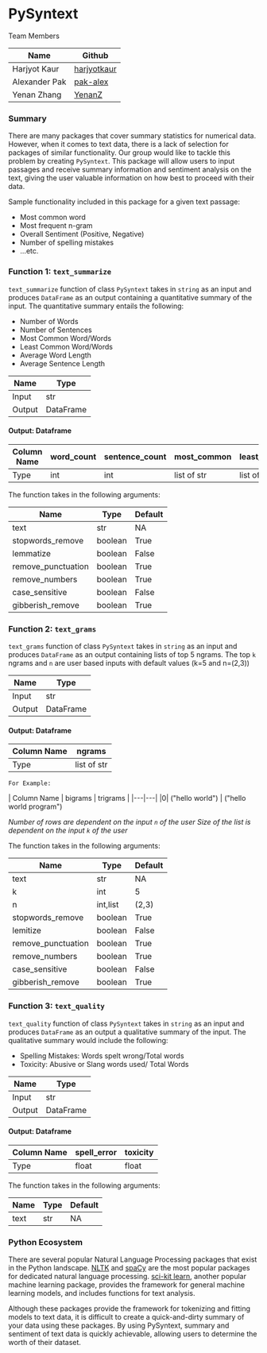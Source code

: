 # PySyntext

Team Members

|Name | Github |
|---|---|
| Harjyot Kaur |[harjyotkaur](https://github.com/HarjyotKaur)  |
| Alexander Pak | [pak-alex](https://github.com/pak-alex) |
| Yenan Zhang |[YenanZ](https://github.com/YenanZ)  |

### Summary

There are many packages that cover summary statistics for numerical data. However, when it comes to text data, there is a lack of selection for packages of similar functionality. Our group would like to tackle this problem by creating `PySyntext`. This package will allow users to input passages and receive summary information and sentiment analysis on the text, giving the user valuable information on how best to proceed with their data.

Sample functionality included in this package for a given text passage:

* Most common word
* Most frequent n-gram
* Overall Sentiment (Positive, Negative)
* Number of spelling mistakes
* ...etc.


### Function 1: `text_summarize`

`text_summarize` function of class `PySyntext` takes in `string` as an input and produces `DataFrame` as an output containing a quantitative summary of the input. The quantitative summary entails the following:

- Number of Words
- Number of Sentences
- Most Common Word/Words
- Least Common Word/Words
- Average Word Length
- Average Sentence Length

| Name | Type |
|---|---|
| Input | str |
| Output | DataFrame |

#### Output: Dataframe

| Column Name | word_count | sentence_count | most_common|least_common | avg_word_len |avg_sentence_len|
|---|---|---|---|---|---|---|
|Type| int |int | list of str |list of str | int | int |

The function takes in the following arguments:

| Name | Type | Default|
|---|---|---|
| text | str | NA |  
| stopwords_remove | boolean | True |
| lemmatize | boolean | False |
| remove_punctuation | boolean | True |
| remove_numbers |  boolean | True |
| case_sensitive |  boolean | False |
| gibberish_remove |  boolean | True  |


### Function 2: `text_grams`

`text_grams` function of class `PySyntext` takes in `string` as an input and produces `DataFrame` as an output containing lists of top 5 ngrams. The top `k` ngrams and `n` are user based inputs with default values (k=5 and n=(2,3))

| Name | Type |
|---|---|
| Input | str |
| Output | DataFrame |

#### Output: Dataframe

| Column Name | ngrams |
|---|---|
|Type| list of str |

`For Example:`

| Column Name | bigrams | trigrams |
|---|---|
|0| ("hello world") | ("hello world program")

*Number of rows are dependent on the input  `n` of the user*
*Size of the list is dependent on the input `k` of the user*

The function takes in the following arguments:

| Name | Type | Default|
|---|---|---|
| text | str | NA |
| k | int | 5 |
| n | int,list | (2,3) |
| stopwords_remove | boolean | True |
| lemitize | boolean | False |
| remove_punctuation | boolean | True |
| remove_numbers |  boolean | True |
| case_sensitive |  boolean | False |
| gibberish_remove |  boolean | True  |


### Function 3: `text_quality`

`text_quality` function of class `PySyntext` takes in `string` as an input and produces `DataFrame` as an output a qualitative summary of the input. The qualitative summary would include the following:

- Spelling Mistakes: Words spelt wrong/Total words
- Toxicity: Abusive or Slang words used/ Total Words

| Name | Type |
|---|---|
| Input | str |
| Output | DataFrame |

#### Output: Dataframe

|Column Name| spell_error | toxicity |
|---|---|---|
| Type| float | float |


The function takes in the following arguments:

| Name | Type | Default|
|---|---|---|
| text | str | NA |


### Python Ecosystem

There are several popular Natural Language Processing packages that exist in the Python landscape. [NLTK](https://www.nltk.org/) and [spaCy](https://spacy.io/) are the most popular packages for dedicated natural language processing. [sci-kit learn](https://scikit-learn.org/stable/), another popular machine learning package, provides the framework for general machine learning models, and includes functions for text analysis.

Although these packages provide the framework for tokenizing and fitting models to text data, it is difficult to create a quick-and-dirty summary of your data using these packages. By using PySyntext, summary and sentiment of text data is quickly achievable, allowing users to determine the worth of their dataset.
